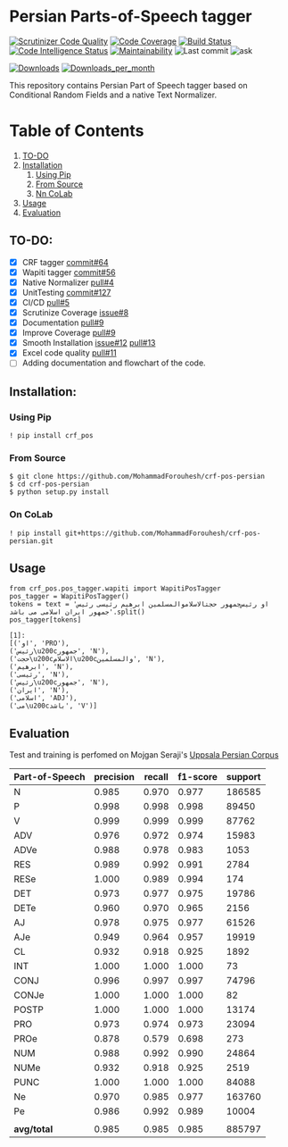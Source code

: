 # Persian Parts-of-Speech tagger

[![Scrutinizer Code Quality](https://scrutinizer-ci.com/g/MohammadForouhesh/crf-pos-persian/badges/quality-score.png?b=main)](https://scrutinizer-ci.com/g/MohammadForouhesh/crf-pos-persian/?branch=main)
[![Code Coverage](https://scrutinizer-ci.com/g/MohammadForouhesh/crf-pos-persian/badges/coverage.png?b=main)](https://scrutinizer-ci.com/g/MohammadForouhesh/crf-pos-persian/?branch=main)
[![Build Status](https://scrutinizer-ci.com/g/MohammadForouhesh/crf-pos-persian/badges/build.png?b=main)](https://scrutinizer-ci.com/g/MohammadForouhesh/crf-pos-persian/build-status/main)
[![Code Intelligence Status](https://scrutinizer-ci.com/g/MohammadForouhesh/crf-pos-persian/badges/code-intelligence.svg?b=main)](https://scrutinizer-ci.com/code-intelligence)
[![Maintainability](https://api.codeclimate.com/v1/badges/26cc09040c2262f3ecb7/maintainability)](https://codeclimate.com/github/MohammadForouhesh/crf-pos-persian/maintainability)
![Last commit](https://img.shields.io/github/last-commit/MohammadForouhesh/crf-pos-persian)
![ask]

[ask]: https://img.shields.io/badge/Ask%20me-anything-1.svg

[![Downloads](https://pepy.tech/badge/crf-pos)](https://pepy.tech/project/crf-pos)
[![Downloads_per_month](https://pepy.tech/badge/crf-pos/month)](https://pepy.tech/project/crf-pos)

This repository contains Persian Part of Speech tagger based on Conditional Random Fields and a native Text Normalizer.

# Table of Contents
1. [TO-DO](#todo)
2. [Installation](#install)
   1. [Using Pip](#pip)
   2. [From Source](#source)
   3. [Nn CoLab](#colab)
3. [Usage](#usage)
4. [Evaluation](#eval)

[comment]: <> (5. [I/O]&#40;#tpa_io&#41;)

[comment]: <> (6. [Motivation]&#40;#tpa_motiv&#41;)

[comment]: <> (7. [Related Works]&#40;#tpa_lit&#41;)

[comment]: <> (8. [Contributions of this paper]&#40;#tpa_contribution&#41;)

[comment]: <> (9. [Proposed Method]&#40;#tpa_method&#41;)

[comment]: <> (10. [Experiments]&#40;#tpa_exp&#41;)


## TO-DO: <a name="todo"></a>

- [x] CRF tagger [commit#64](https://github.com/MohammadForouhesh/crf-pos-persian/commit/c0897ae7534ff322a594808c6ff1d2b4f12b627b)
- [x] Wapiti tagger [commit#56](https://github.com/MohammadForouhesh/crf-pos-persian/commit/9b267ad01d5ccac162fe9d29071c6ea22d34804f)
- [x] Native Normalizer [pull#4](https://github.com/MohammadForouhesh/crf-pos-persian/pull/4#issuecomment-1060246648)
- [x] UnitTesting [commit#127](https://github.com/MohammadForouhesh/crf-pos-persian/commit/8c0c6d4ae9908d29c39e326bf1a3d14947555141)
- [x] CI/CD [pull#5](https://github.com/MohammadForouhesh/crf-pos-persian/pull/5#issuecomment-1060697450)
- [x] Scrutinize Coverage [issue#8](https://github.com/MohammadForouhesh/crf-pos-persian/issues/8#issue-1162353982)
- [x] Documentation [pull#9](https://github.com/MohammadForouhesh/crf-pos-persian/pull/9#issuecomment-1061754671)
- [x] Improve Coverage [pull#9](https://github.com/MohammadForouhesh/crf-pos-persian/pull/9#issuecomment-1061754671)  
- [x] Smooth Installation [issue#12](https://github.com/MohammadForouhesh/crf-pos-persian/issues/12) [pull#13](https://github.com/MohammadForouhesh/crf-pos-persian/pull/13)
- [x] Excel code quality [pull#11](https://github.com/MohammadForouhesh/crf-pos-persian/pull/11)
- [ ] Adding documentation and flowchart of the code.
## Installation: <a name="install"></a>
### Using Pip <a name="pip"></a>
```shell
! pip install crf_pos
```

### From Source <a name="source"></a>
```shell
$ git clone https://github.com/MohammadForouhesh/crf-pos-persian 
$ cd crf-pos-persian
$ python setup.py install
```
### On CoLab <a name="colab"></a>
```shell
! pip install git+https://github.com/MohammadForouhesh/crf-pos-persian.git
```

## Usage <a name="usage"></a>

```jupyterpython
from crf_pos.pos_tagger.wapiti import WapitiPosTagger
pos_tagger = WapitiPosTagger()
tokens = text = 'او رئیس‌جمهور حجتالاسلاموالمسلمین ابرهیم رئیسی رئیس جمهور ایران اسلامی می باشد'.split()
pos_tagger[tokens]

[1]: 
[('او', 'PRO'),
('رئیس\u200cجمهور', 'N'),
('حجت\u200cالاسلام\u200cوالمسلمین', 'N'),
('ابرهیم', 'N'),
('رئیسی', 'N'),
('رئیس\u200cجمهور', 'N'),
('ایران', 'N'),
('اسلامی', 'ADJ'),
('می\u200cباشد', 'V')]
```
## Evaluation <a name="eval"></a>
Test and training is perfomed on Mojgan Seraji's [Uppsala Persian Corpus](https://sites.google.com/site/mojganserajicom/home/upc)

|Part-of-Speech|  precision|   recall|      f1-score|    support|
|--------------|-----------|---------|--------------|-----------|
|          N   |     0.985 |   0.970 |       0.977  |    186585 | 
|          P   |     0.998 |   0.998 |       0.998  |     89450 |
|          V   |     0.999 |   0.999 |       0.999  |     87762 | 
|        ADV   |     0.976 |   0.972 |       0.974  |     15983 |
|       ADVe   |     0.988 |   0.978 |       0.983  |     1053  |
|        RES   |     0.989 |   0.992 |       0.991  |     2784  |
|       RESe   |     1.000 |   0.989 |       0.994  |     174   |
|        DET   |     0.973 |   0.977 |       0.975  |     19786 |
|       DETe   |     0.960 |   0.970 |       0.965  |     2156  |
|         AJ   |     0.978 |   0.975 |       0.977  |     61526 |
|        AJe   |     0.949 |   0.964 |       0.957  |     19919 |
|         CL   |     0.932 |   0.918 |       0.925  |     1892  |
|        INT   |     1.000 |   1.000 |       1.000  |     73    |
|       CONJ   |     0.996 |   0.997 |       0.997  |     74796 |
|      CONJe   |     1.000 |   1.000 |       1.000  |     82    |
|      POSTP   |     1.000 |   1.000 |       1.000  |     13174 |
|        PRO   |     0.973 |   0.974 |       0.973  |     23094 |
|       PROe   |     0.878 |   0.579 |       0.698  |     273   |
|        NUM   |     0.988 |   0.992 |       0.990  |     24864 |
|       NUMe   |     0.932 |   0.918 |       0.925  |     2519  |
|       PUNC   |     1.000 |   1.000 |       1.000  |     84088 |
|         Ne   |     0.970 |   0.985 |       0.977  |     163760|
|         Pe   |     0.986 |   0.992 |       0.989  |    10004  |
||
|   <b> avg/total </b> |     0.985 |   0.985 |       0.985  |    885797 |
    
 
